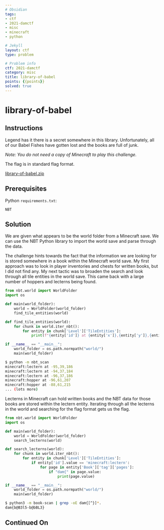 ```yaml
---
# Obsidian
tags:
- ctf
- 2021-damctf
- misc
- minecraft
- python

# Jekyll
layout: ctf
type: problem

# Problem info
ctf: 2021-damctf
category: misc
title: library-of-babel
points: {{points}}
solved: true
---
```


# library-of-babel

## Instructions

Legend has it there is a secret somewhere in this library. Unfortunately, all of our Babel Fishes have gotten lost and the books are full of junk.

_Note: You do not need a copy of Minecraft to play this challenge._

The flag is in standard flag format.

[library-of-babel.zip](#)

## Prerequisites
Python `requirements.txt`:
```
NBT
```

## Solution

We are given what appears to be the world folder from a Minecraft save. We can use the NBT Python library to import the world save and parse through the data.

The challenge hints towards the fact that the information we are looking for is stored somewhere in a book within the Minecraft world save. My first approach was to look in player inventories and chests for written books, but I did not find any. My next tactic was to broaden the search and look through all tile entities in the world save. This came back with a large number of hoppers and lecterns being found.

```python
from nbt.world import WorldFolder
import os

def main(world_folder):
    world = WorldFolder(world_folder)
    find_tile_entities(world)

def find_tile_entities(world):
    for chunk in world.iter_nbt():
        for entity in chunk['Level']['TileEntities']:
            print(f"{entity['id']} at {entity['x']},{entity['y']},{entity['z']}")

if __name__ == "__main__":
    world_folder = os.path.normpath("world/")
    main(world_folder)
```

```bash
$ python -m nbt_scan
minecraft:lectern at -95,39,186
minecraft:lectern at -94,37,184
minecraft:lectern at -96,37,186
minecraft:hopper at -96,61,207
minecraft:hopper at -88,61,215
... (lots more)
```

Lecterns in Minecraft can hold written books and the NBT data for those books are stored within the lectern entity. Iterating through all the lecterns in the world and searching for the flag format gets us the flag.
```python
from nbt.world import WorldFolder
import os

def main(world_folder):
    world = WorldFolder(world_folder)
    search_lecterns(world)

def search_lecterns(world):
    for chunk in world.iter_nbt():
        for entity in chunk['Level']['TileEntities']:
            if entity['id'].value == 'minecraft:lectern':
                for page in entity['Book']['tag']['pages']:
                    if "dam{" in page.value:
                        print(page.value)

if __name__ == "__main__":
    world_folder = os.path.normpath("world/")
    main(world_folder)
```
```bash
$ python3 -m book-scan | grep -oE dam{[^}]*.
dam{b@B3l5-b@bBL3}
```

## Continued On



